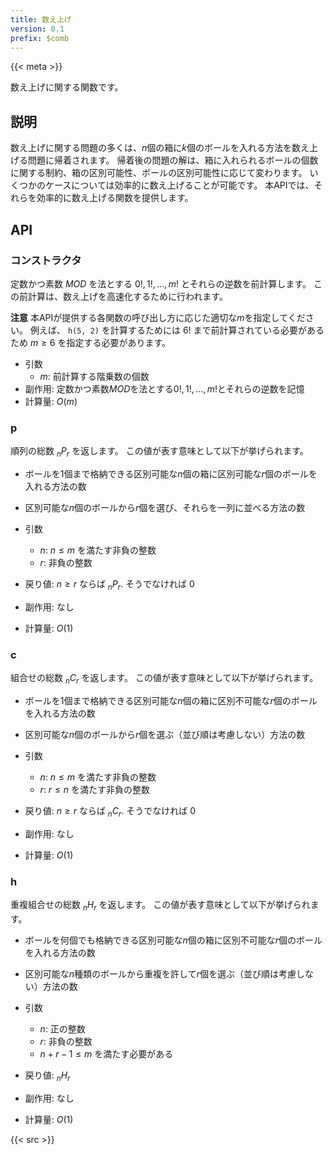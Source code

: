 ```yaml
---
title: 数え上げ
version: 0.1
prefix: $comb
---
```


{{< meta >}}

数え上げに関する関数です。

## 説明
数え上げに関する問題の多くは、$n$個の箱に$k$個のボールを入れる方法を数え上げる問題に帰着されます。
帰着後の問題の解は、箱に入れられるボールの個数に関する制約、箱の区別可能性、ボールの区別可能性に応じて変わります。
いくつかのケースについては効率的に数え上げることが可能です。
本APIでは、それらを効率的に数え上げる関数を提供します。

## API

### コンストラクタ
定数かつ素数 $MOD$ を法とする $0!, 1!, \ldots, m!$ とそれらの逆数を前計算します。
この前計算は、数え上げを高速化するために行われます。

**注意** 本APIが提供する各関数の呼び出し方に応じた適切な$m$を指定してください。
例えば、 `h(5, 2)` を計算するためには $6!$ まで前計算されている必要があるため $m \geq 6$ を指定する必要があります。

- 引数
  - $m$: 前計算する階乗数の個数
- 副作用: 定数かつ素数$MOD$を法とする$0!, 1!, \ldots, m!$とそれらの逆数を記憶
- 計算量: $O(m)$

### p
順列の総数 ${}_nP_r$ を返します。
この値が表す意味として以下が挙げられます。
- ボールを1個まで格納できる区別可能な$n$個の箱に区別可能な$r$個のボールを入れる方法の数
- 区別可能な$n$個のボールから$r$個を選び、それらを一列に並べる方法の数

- 引数
  - $n$: $n \leq m$ を満たす非負の整数
  - $r$: 非負の整数
- 戻り値: $n \geq r$ ならば ${}_nP_r$. そうでなければ $0$
- 副作用: なし
- 計算量: $O(1)$

### c
組合せの総数 ${}_nC_r$ を返します。
この値が表す意味として以下が挙げられます。
- ボールを1個まで格納できる区別可能な$n$個の箱に区別不可能な$r$個のボールを入れる方法の数
- 区別可能な$n$個のボールから$r$個を選ぶ（並び順は考慮しない）方法の数

- 引数
  - $n$: $n \leq m$ を満たす非負の整数
  - $r$: $r \leq n$ を満たす非負の整数
- 戻り値: $n \geq r$ ならば ${}_nC_r$. そうでなければ $0$
- 副作用: なし
- 計算量: $O(1)$

### h
重複組合せの総数 ${}_nH_r$ を返します。
この値が表す意味として以下が挙げられます。
- ボールを何個でも格納できる区別可能な$n$個の箱に区別不可能な$r$個のボールを入れる方法の数
- 区別可能な$n$種類のボールから重複を許して$r$個を選ぶ（並び順は考慮しない）方法の数

- 引数
  - $n$: 正の整数
  - $r$: 非負の整数
  - $n + r - 1 \leq m$ を満たす必要がある
- 戻り値: ${}_nH_r$
- 副作用: なし
- 計算量: $O(1)$


{{< src >}}